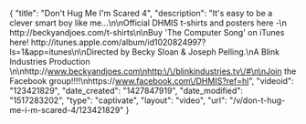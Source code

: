 {
    "title": "Don't Hug Me I'm Scared 4",
    "description": "It's easy to be a clever smart boy like me...\n\nOfficial DHMIS t-shirts and posters here -\n http:\/\/beckyandjoes.com\/t-shirts\n\nBuy 'The Computer Song' on iTunes here! http:\/\/itunes.apple.com\/album\/id1020824997?ls=1&app=itunes\n\nDirected by Becky Sloan & Joseph Pelling.\nA Blink Industries Production \n\nhttp:\/\/www.beckyandjoes.com\nhttp:\/\/blinkindustries.tv\/#\n\nJoin the Facebook group!!!!\nhttps:\/\/www.facebook.com\/DHMIS?ref=hl",
    "videoid": "123421829",
    "date_created": "1427847919",
    "date_modified": "1517283202",
    "type": "captivate",
    "layout": "video",
    "url": "\/v\/don-t-hug-me-i-m-scared-4\/123421829"
}